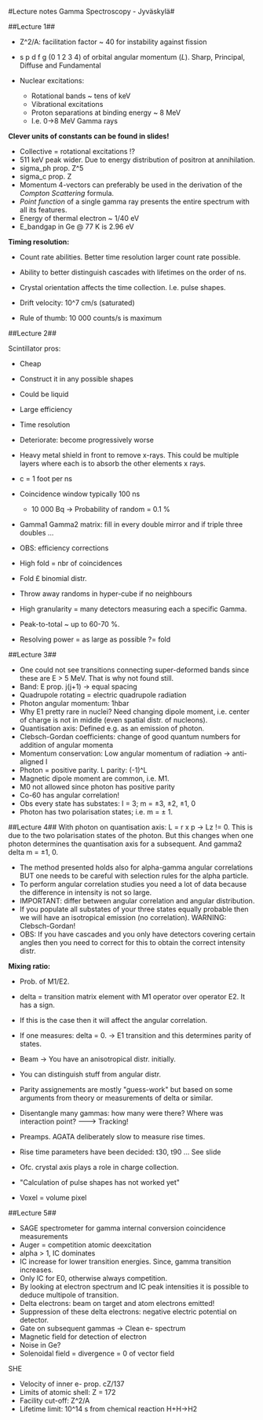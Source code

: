 #Lecture notes Gamma Spectroscopy - Jyväskylä#

##Lecture 1##

* Z^2/A: facilitation factor ~ 40 for instability against fission
* s p d f g (0 1 2 3 4) of orbital angular momentum (_L_). Sharp, Principal, Diffuse and Fundamental
* Nuclear excitations:

	* Rotational bands ~ tens of keV
	* Vibrational excitations
	* Proton separations at binding energy ~ 8 MeV
	* I.e. 0->8 MeV Gamma rays

**Clever units of constants can be found in slides!**

* Collective = rotational excitations !?
* 511 keV peak wider. Due to energy distribution of positron at annihilation.
* sigma_ph prop. Z^5
* sigma_c prop. Z
* Momentum 4-vectors can preferably be used in the derivation of the _Compton Scattering_ formula.
* _Point function_ of a single gamma ray presents the entire spectrum with all its features.
* Energy of thermal electron ~ 1/40 eV
* E_bandgap in Ge @ 77 K is 2.96 eV

**Timing resolution:**

* Count rate abilities. Better time resolution larger count rate possible.
* Ability to better distinguish cascades with lifetimes on the order of ns.

* Crystal orientation affects the time collection. I.e. pulse shapes.
* Drift velocity: 10^7 cm/s (saturated)
* Rule of thumb: 10 000 counts/s is maximum

##Lecture 2##

Scintillator pros: 

* Cheap
* Construct it in any possible shapes
* Could be liquid
* Large efficiency
* Time resolution

* Deteriorate: become progressively worse
* Heavy metal shield in front to remove x-rays. This could be multiple layers where each is to absorb the other elements x rays. 
* c = 1 foot per ns
* Coincidence window typically 100 ns
	
	* 10 000 Bq -> Probability of random = 0.1 %

* Gamma1 Gamma2 matrix: fill in every double mirror and if triple three doubles ...
* OBS: efficiency corrections
* High fold = nbr of coincidences
* Fold £ binomial distr.
* Throw away randoms in hyper-cube if no neighbours
* High granularity = many detectors measuring each a specific Gamma.
* Peak-to-total ~ up to 60-70 %.
* Resolving power = as large as possible ?= fold

##Lecture 3##

* One could not see transitions connecting super-deformed bands since these are E > 5 MeV. That is why not found still.
* Band: E prop. j(j+1) -> equal spacing
* Quadrupole rotating = electric quadrupole radiation
* Photon angular momentum: 1hbar
* Why E1 pretty rare in nuclei? Need changing dipole moment, i.e. center of charge is not in middle (even spatial distr. of nucleons).
* Quantisation axis: Defined e.g. as an emission of photon.
* Clebsch-Gordan coefficients: change of good quantum numbers for addition of angular momenta
* Momentum conservation: Low angular momentum of radiation -> anti-aligned I 
* Photon = positive parity. L parity: (-1)^L
* Magnetic dipole moment are common, i.e. M1.
* M0 not allowed since photon has positive parity
* Co-60 has angular correlation!
* Obs every state has substates: I = 3; m = ±3, ±2, ±1, 0
* Photon has two polarisation states; i.e. m = ± 1.

##Lecture 4##
With photon on quantisation axis: L = r x p -> Lz != 0. This is due to the two polarisation states of the photon. But this changes when one photon determines the quantisation axis for a subsequent. And gamma2 delta m = ±1, 0.

* The method presented holds also for alpha-gamma angular correlations BUT one needs to be careful with selection rules for the alpha particle.
* To perform angular correlation studies you need a lot of data because the difference in intensity is not so large. 
* IMPORTANT: differ between angular correlation and angular distribution.
* If you populate all substates of your three states equally probable then we will have an isotropical emission (no correlation). WARNING: Clebsch-Gordan!
* OBS: If you have cascades and you only have detectors covering certain angles then you need to correct for this to obtain the correct intensity distr.

**Mixing ratio:**

* Prob. of M1/E2. 
* delta = transition matrix element with M1 operator over operator E2. It has a sign.
* If this is the case then it will affect the angular correlation.
* If one measures: delta = 0. -> E1 transition and this determines parity of states.
* Beam -> You have an anisotropical distr. initially.
* You can distinguish stuff from angular distr.

* Parity assignements are mostly "guess-work" but based on some arguments from theory or measurements of delta or similar.

* Disentangle many gammas: how many were there? Where was interaction point? ---> Tracking!
* Preamps. AGATA deliberately slow to measure rise times.
* Rise time parameters have been decided: t30, t90 ... See slide
* Ofc. crystal axis plays a role in charge collection.
* "Calculation of pulse shapes has not worked yet"
* Voxel = volume pixel

##Lecture 5##

* SAGE spectrometer for gamma internal conversion coincidence measurements
* Auger = competition atomic deexcitation
* alpha > 1, IC dominates
* IC increase for lower transition energies. Since, gamma transition increases.
* Only IC for E0, otherwise always competition.
* By looking at electron spectrum and IC peak intensities it is possible to deduce multipole of transition.
* Delta electrons: beam on target and atom electrons emitted!
* Suppression of these delta electrons: negative electric potential on detector.
* Gate on subsequent gammas -> Clean e- spectrum
* Magnetic field for detection of electron
* Noise in Ge?
* Solenoidal field = divergence = 0 of vector field 

SHE

* Velocity of inner e- prop. cZ/137
* Limits of atomic shell: Z = 172
* Facility cut-off: Z^2/A
* Lifetime limit: 10^14 s from chemical reaction H+H->H2

